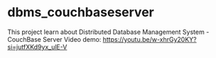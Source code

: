 # dbms_couchbaseserver
This project learn about Distributed Database Management System - CouchBase Server
Video demo: https://youtu.be/w-xhrGy20KY?si=jutfXKd9yx_ulE-V
